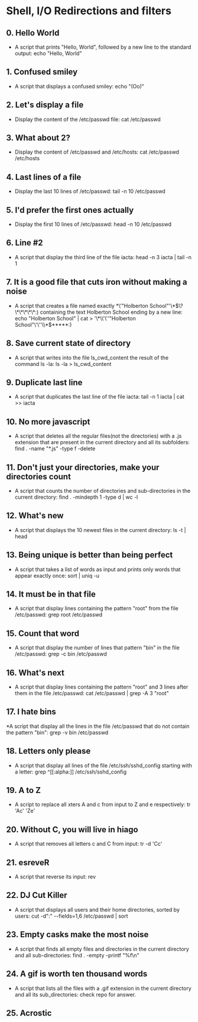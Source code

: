 # Shell, I/O Redirections and filters
## 0. Hello World
* A script that prints "Hello, World", followed by a new line to the standard output: echo "Hello, World"
## 1. Confused smiley
* A script that displays a confused smiley: echo \"\(Oo\)\"
## 2. Let's display a file
* Display the content of the /etc/passwd file: cat /etc/passwd
## 3. What about 2?
* Display the content of /etc/passwd and /etc/hosts: cat /etc/passwd /etc/hosts
## 4. Last lines of a file
* Display the last 10 lines of /etc/passwd: tail -n 10 /etc/passwd
## 5. I'd prefer the first ones actually
* Display the first 10 lines of /etc/passwd: head -n 10 /etc/passwd
## 6. Line #2
* A script that display the third line of the file iacta: head -n 3 iacta | tail -n 1
## 7. It is a good file that cuts iron without making a noise
* A script that creates a file named exactly \*\\'"Holberton School"\'\\*$\?\*\*\*\*\*:) containing the text Holberton School ending by a new line: echo "Holberton School" | cat > '\*\\'\''"Holberton School"\'\''\\*$\*\*\*\*\*:)
## 8. Save current state of directory
* A script that writes into the file ls_cwd_content the result of the command ls -la: ls -la > ls_cwd_content
## 9. Duplicate last line
* A script that duplicates the last line of the file iacta: tail -n 1 iacta | cat >> iacta
## 10. No more javascript
* A script that deletes all the regular files(not the directories) with a .js extension that are present in the current directory and all its subfolders: find . -name "*.js" -type f -delete
## 11. Don't just your directories, make your directories count
* A script that counts the number of directories and sub-directories in the current directory: find . -mindepth 1 -type d | wc -l
## 12. What's new
* A script that displays the 10 newest files in the current directory: ls -t | head
## 13. Being unique is better than being perfect
* A script that takes a list of words as input and prints only words that appear exactly once: sort | uniq -u
## 14. It must be in that file
* A script that display lines containing the pattern "root" from the file /etc/passwd: grep root /etc/passwd
## 15. Count that word
* A script that display the number of lines that pattern "bin" in the file /etc/passwd: grep -c bin /etc/passwd
## 16. What's next
* A script that display lines containing the pattern "root" and 3 lines after them in the file /etc/passwd: cat /etc/passwd | grep -A 3 "root"
## 17. I hate bins
*A script that display all the lines in the file /etc/passwd that do not contain the pattern "bin": grep -v bin /etc/passwd
## 18. Letters only please
* A script that display all lines of the file /etc/ssh/sshd_config starting with a letter: grep ^[[:alpha:]] /etc/ssh/sshd_config
## 19. A to Z
* A script to replace all xters A and c from input to Z and e respectively: tr 'Ac' 'Ze'
## 20. Without C, you will live in hiago
* A script that removes all letters c and C from input: tr -d 'Cc'
## 21. esreveR
* A script that reverse its input: rev
## 22. DJ Cut Killer
* A script that displays all users and their home directories, sorted by users: cut -d":" --fields=1,6 /etc/passwd | sort
## 23. Empty casks make the most noise
* A script that finds all empty files and directories in the current directory and all sub-directories: find . -empty -printf "%f\n"
## 24. A gif is worth ten thousand words
* A script that lists all the files with a .gif extension in the current directory and all its sub_directories: check repo for answer.
## 25. Acrostic
